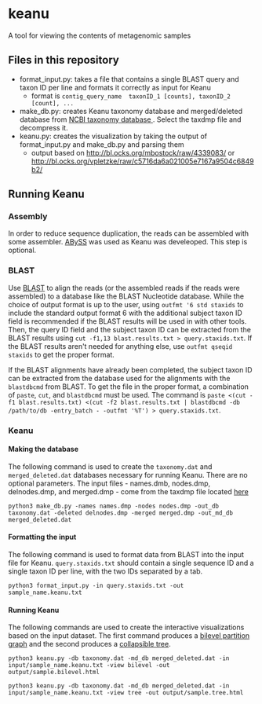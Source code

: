 # keanu
A tool for viewing the contents of metagenomic samples

## Files in this repository
* format_input.py: takes a file that contains a single BLAST query and taxon ID per line and formats it correctly as input for Keanu
  * format is `contig_query_name  taxonID_1 [counts], taxonID_2 [count], ...`
* make_db.py: creates Keanu taxonomy database and merged/deleted database from [NCBI taxonomy database ](ftp://ftp.ncbi.nih.gov/pub/taxonomy). Select the taxdmp file and decompress it.
* keanu.py: creates the visualization by taking the output of format_input.py and make_db.py and parsing them
  * output based on http://bl.ocks.org/mbostock/raw/4339083/ or http://bl.ocks.org/vpletzke/raw/c5716da6a021005e7167a9504c6849b2/

## Running Keanu

### Assembly

In order to reduce sequence duplication, the reads can be assembled with some assembler. [ABySS](https://github.com/bcgsc/abyss) was used as Keanu was develeoped. This step is optional.

### BLAST

Use [BLAST](ftp://ftp.ncbi.nlm.nih.gov/blast/executables/blast+/LATEST/) to align the reads (or the assembled reads if the reads were assembled) to a database like the BLAST Nucleotide database. While the choice of output format is up to the user, using `outfmt '6 std staxids` to include the standard output format 6 with the additional subject taxon ID field is recommended if the BLAST results will be used in with other tools. Then, the query ID field and the subject taxon ID can be extracted from the BLAST results using `cut -f1,13 blast.results.txt > query.staxids.txt`. If the BLAST results aren't needed for anything else, use `outfmt qseqid staxids` to get the proper format.

If the BLAST alignments have already been completed, the subject taxon ID can be extracted from the database used for the alignments with the `blastdbcmd` from BLAST. To get the file in the proper format, a combination of `paste`, `cut`, and `blastdbcmd` must be used. The command is `paste <(cut -f1 blast.results.txt) <(cut -f2 blast.results.txt | blastdbcmd -db /path/to/db -entry_batch - -outfmt '%T') > query.staxids.txt`.

### Keanu

#### Making the database
The following command is used to create the `taxonomy.dat` and `merged_deleted.dat` databases necessary for running Keanu. There are no optional parameters. The input files - names.dmb, nodes.dmp, delnodes.dmp, and merged.dmp - come from the taxdmp file located [here](ftp://ftp.ncbi.nih.gov/pub/taxonomy)

`python3 make_db.py -names names.dmp -nodes nodes.dmp -out_db taxonomy.dat -deleted delnodes.dmp -merged merged.dmp -out_md_db merged_deleted.dat`

#### Formatting the input
The following command is used to format data from BLAST into the input file for Keanu. `query.staxids.txt` should contain a single sequence ID and a single taxon ID per line, with the two IDs separated by a tab.

`python3 format_input.py -in query.staxids.txt -out sample_name.keanu.txt`

#### Running Keanu
The following commands are used to create the interactive visualizations based on the input dataset. The first command produces a [bilevel partition graph](http://bl.ocks.org/vpletzke/raw/c5716da6a021005e7167a9504c6849b2/) and the second produces a [collapsible tree](http://bl.ocks.org/mbostock/raw/4339083/).

`python3 keanu.py -db taxonomy.dat -md_db merged_deleted.dat -in input/sample_name.keanu.txt -view bilevel -out output/sample.bilevel.html`

`python3 keanu.py -db taxonomy.dat -md_db merged_deleted.dat -in input/sample_name.keanu.txt -view tree -out output/sample.tree.html`
